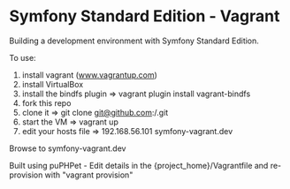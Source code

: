 Symfony Standard Edition - Vagrant
==================================

Building a development environment with Symfony Standard Edition.

To use:

1) install vagrant (www.vagrantup.com)
2) install VirtualBox
3) install the bindfs plugin => vagrant plugin install vagrant-bindfs
4) fork this repo
5) clone it => git clone git@github.com:<your-github>/<your-fork>.git
6) start the VM => vagrant up
7) edit your hosts file => 192.168.56.101  symfony-vagrant.dev

Browse to symfony-vagrant.dev

Built using puPHPet - Edit details in the {project_home}/Vagrantfile
and re-provision with "vagrant provision"
